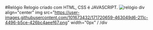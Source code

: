 #Relógio
Relogio criado com HTML, CSS é JAVASCRIPT.
![relógio](https://user-images.githubusercontent.com/101673432/171720659-463049d6-211c-4496-b5ce-426bc4aeef67.png)
div align="center"
img src="https://user-images.githubusercontent.com/101673432/171720659-463049d6-211c-4496-b5ce-426bc4aeef67.png" width="0px" /
/div
